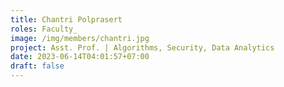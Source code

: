 ```yaml
---
title: Chantri Polprasert
roles: Faculty_
image: /img/members/chantri.jpg
project: Asst. Prof. | Algorithms, Security, Data Analytics
date: 2023-06-14T04:01:57+07:00
draft: false
---
```


